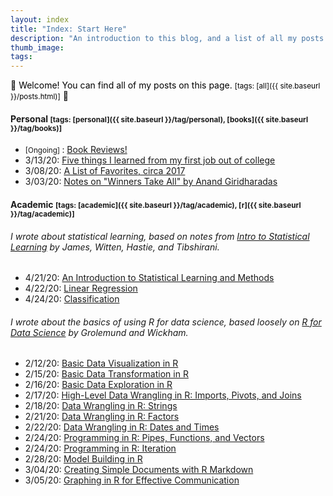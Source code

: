```yaml
---
layout: index
title: "Index: Start Here"
description: "An introduction to this blog, and a list of all my posts."
thumb_image: 
tags: 
---
```


:balloon: <span style = "color:black">Welcome! You can find all of my posts on this page. <small>[tags:  [all]({{ site.baseurl }}/posts.html)]</small></span>
:balloon:

#### Personal <small>[tags:  [personal]({{ site.baseurl }}/tag/personal), [books]({{ site.baseurl }}/tag/books)]</small>

* <small>\[Ongoing] </small>: [Book Reviews!](book-reviews-recommendations)
* 3/13/20: [Five things I learned from my first job out of college](five-things-i-learned)
* 3/08/20: [A List of Favorites, circa 2017](favorites-circa-2017)
* 3/03/20: [Notes on "Winners Take All" by Anand Giridharadas](winners-take-all)

#### Academic <small> [tags:  [academic]({{ site.baseurl }}/tag/academic), [r]({{ site.baseurl }}/tag/academic)]</small>

###### I wrote about statistical learning, based on notes from [Intro to Statistical Learning](http://faculty.marshall.usc.edu/gareth-james/ISL/) by James, Witten, Hastie, and Tibshirani. 

* 4/21/20: [An Introduction to Statistical Learning and Methods](intro-statistical-learning)
* 4/22/20: [Linear Regression](linear-regression)
* 4/24/20: [Classification](classification)

###### I wrote about the basics of using R for data science, based loosely on [R for Data Science](https://r4ds.had.co.nz/index.html) by Grolemund and Wickham.

* 2/12/20: [Basic Data Visualization in R](data-visualisation-r)
* 2/15/20: [Basic Data Transformation in R](data-transformation-r)
* 2/16/20: [Basic Data Exploration in R](data-exploration-r)
* 2/17/20: [High-Level Data Wrangling in R: Imports, Pivots, and Joins](data-wrangling-high-level-r)
* 2/18/20: [Data Wrangling in R: Strings](data-wrangling-strings-r)
* 2/21/20: [Data Wrangling in R: Factors](data-wrangling-factors-r)
* 2/22/20: [Data Wrangling in R: Dates and Times](data-wrangling-date-time-r)
* 2/24/20: [Programming in R: Pipes, Functions, and Vectors](programming-r-1)
* 2/24/20: [Programming in R: Iteration](programming-r-2)
* 2/28/20: [Model Building in R](modeling-r)
* 3/04/20: [Creating Simple Documents with R Markdown](r-markdown)
* 3/05/20: [Graphing in R for Effective Communication](graphics-for-communication-r)
